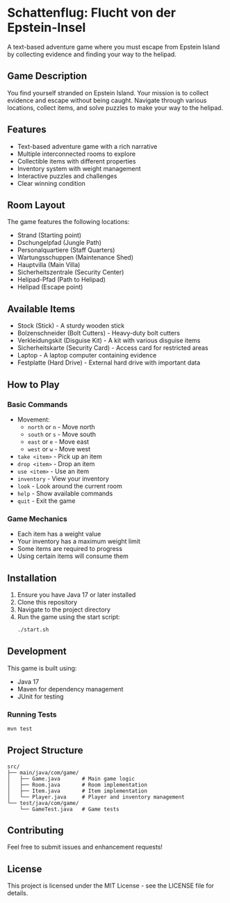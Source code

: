 # Schattenflug: Flucht von der Epstein-Insel

A text-based adventure game where you must escape from Epstein Island by collecting evidence and finding your way to the helipad.

## Game Description

You find yourself stranded on Epstein Island. Your mission is to collect evidence and escape without being caught. Navigate through various locations, collect items, and solve puzzles to make your way to the helipad.

## Features

- Text-based adventure game with a rich narrative
- Multiple interconnected rooms to explore
- Collectible items with different properties
- Inventory system with weight management
- Interactive puzzles and challenges
- Clear winning condition

## Room Layout

The game features the following locations:
- Strand (Starting point)
- Dschungelpfad (Jungle Path)
- Personalquartiere (Staff Quarters)
- Wartungsschuppen (Maintenance Shed)
- Hauptvilla (Main Villa)
- Sicherheitszentrale (Security Center)
- Helipad-Pfad (Path to Helipad)
- Helipad (Escape point)

## Available Items

- Stock (Stick) - A sturdy wooden stick
- Bolzenschneider (Bolt Cutters) - Heavy-duty bolt cutters
- Verkleidungskit (Disguise Kit) - A kit with various disguise items
- Sicherheitskarte (Security Card) - Access card for restricted areas
- Laptop - A laptop computer containing evidence
- Festplatte (Hard Drive) - External hard drive with important data

## How to Play

### Basic Commands
- Movement:
  - `north` or `n` - Move north
  - `south` or `s` - Move south
  - `east` or `e` - Move east
  - `west` or `w` - Move west
- `take <item>` - Pick up an item
- `drop <item>` - Drop an item
- `use <item>` - Use an item
- `inventory` - View your inventory
- `look` - Look around the current room
- `help` - Show available commands
- `quit` - Exit the game

### Game Mechanics
- Each item has a weight value
- Your inventory has a maximum weight limit
- Some items are required to progress
- Using certain items will consume them

## Installation

1. Ensure you have Java 17 or later installed
2. Clone this repository
3. Navigate to the project directory
4. Run the game using the start script:
   ```bash
   ./start.sh
   ```

## Development

This game is built using:
- Java 17
- Maven for dependency management
- JUnit for testing

### Running Tests
```bash
mvn test
```

## Project Structure

```
src/
├── main/java/com/game/
│   ├── Game.java       # Main game logic
│   ├── Room.java       # Room implementation
│   ├── Item.java       # Item implementation
│   └── Player.java     # Player and inventory management
└── test/java/com/game/
    └── GameTest.java   # Game tests
```

## Contributing

Feel free to submit issues and enhancement requests!

## License

This project is licensed under the MIT License - see the LICENSE file for details. 